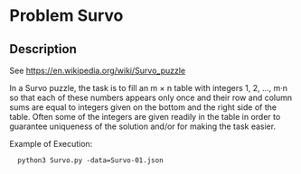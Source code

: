 # Problem Survo
## Description
See https://en.wikipedia.org/wiki/Survo_puzzle

In a Survo puzzle, the task is to fill an m × n table with integers 1, 2, ..., m·n
so that each of these numbers appears only once and their row and column sums
are equal to integers given on the bottom and the right side of the table.
Often some of the integers are given readily in the table in order to guarantee
uniqueness of the solution and/or for making the task easier.

Example of Execution:
```
  python3 Survo.py -data=Survo-01.json
